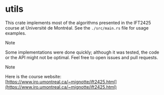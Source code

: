 # utils

This crate implements most of the algorithms presented in the IFT2425 course at Université de Montréal.
See the `./src/main.rs` file for usage examples.

> [!NOTE]
> Some implementations were done quickly; although it was tested, the code or the API might not be optimal.
> Feel free to open issues and pull requests.

> [!NOTE]
> Here is the course website: [https://www.iro.umontreal.ca/~mignotte/ift2425.html](https://www.iro.umontreal.ca/~mignotte/ift2425.html)
